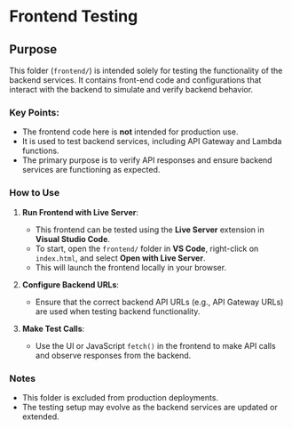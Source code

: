 # Frontend Testing

## Purpose

This folder (`frontend/`) is intended solely for testing the functionality of the backend services. It contains front-end code and configurations that interact with the backend to simulate and verify backend behavior.

### Key Points:
- The frontend code here is **not** intended for production use.
- It is used to test backend services, including API Gateway and Lambda functions.
- The primary purpose is to verify API responses and ensure backend services are functioning as expected.

### How to Use

1. **Run Frontend with Live Server**:
   - This frontend can be tested using the **Live Server** extension in **Visual Studio Code**.
   - To start, open the `frontend/` folder in **VS Code**, right-click on `index.html`, and select **Open with Live Server**.
   - This will launch the frontend locally in your browser.

2. **Configure Backend URLs**: 
   - Ensure that the correct backend API URLs (e.g., API Gateway URLs) are used when testing backend functionality.

3. **Make Test Calls**: 
   - Use the UI or JavaScript `fetch()` in the frontend to make API calls and observe responses from the backend.

### Notes
- This folder is excluded from production deployments.
- The testing setup may evolve as the backend services are updated or extended.
